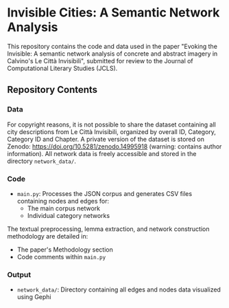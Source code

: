 # Invisible Cities: A Semantic Network Analysis

This repository contains the code and data used in the paper "Evoking the Invisible: A semantic network analysis of concrete and abstract imagery in Calvino's Le Città Invisibili", submitted for review to the Journal of Computational Literary Studies (JCLS).

## Repository Contents

### Data
For copyright reasons, it is not possible to share the dataset containing all city descriptions from Le Città Invisibili, organized by overall ID, Category, Category ID and Chapter. A private version of the dataset is stored on Zenodo: https://doi.org/10.5281/zenodo.14995918 (warning: contains author information).
All network data is freely accessible and stored in the directory `network_data/`.

### Code
- `main.py`: Processes the JSON corpus and generates CSV files containing nodes and edges for:
  - The main corpus network
  - Individual category networks
  
The textual preprocessing, lemma extraction, and network construction methodology are detailed in:
- The paper's Methodology section
- Code comments within `main.py`

### Output
- `network_data/`: Directory containing all edges and nodes data visualized using Gephi
